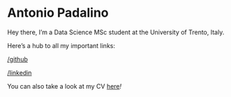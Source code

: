 # Antonio Padalino

Hey there, I’m a Data Science MSc student at the University of Trento, Italy.

Here’s a hub to all my important links:

[/github](https://github.com/synchroazel)

[/linkedin](https://www.linkedin.com/in/antonio-padalino/)



You can also take a look at my CV [here](static/my_cv.pdf)*!*
